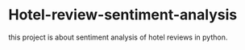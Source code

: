 # Hotel-review-sentiment-analysis 

 this project is about sentiment analysis of hotel reviews in python.
